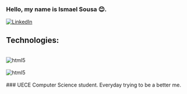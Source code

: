 ### Hello, my name is Ismael Sousa 😊.
[![LinkedIn](https://img.shields.io/badge/LinkedIn-0077B5?style=for-the-badge&logo=linkedin&logoColor=white)](https://www.linkedin.com/in/ismael-castro-565751290/)

## Technologies:
<div style= "display: inline_block"><br/>
<img align="center" alt = "html5" src= "https://img.shields.io/badge/C-00599C?style=for-the-badge&logo=c&logoColor=white"/>
<div style= "display: inline_block"><br/>
<img align="center" alt = "html5" src= "https://img.shields.io/badge/Python-14354C?style=for-the-badge&logo=python&logoColor=white"/>
</div><br/>
### UECE Computer Science student. Everyday trying to be a better me.

